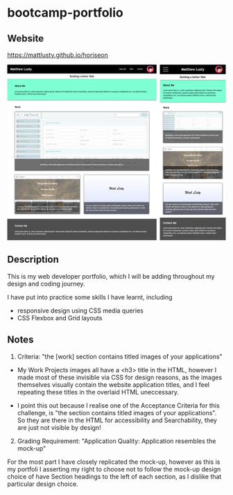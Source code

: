 # bootcamp-portfolio

## Website

https://mattlusty.github.io/horiseon

![Website Screenshot](assets/images/website-screenshot.png)

## Description

This is my web developer portfolio, which I will be adding throughout my design and coding journey.

I have put into practice some skills I have learnt, including

- responsive design using CSS media queries
- CSS Flexbox and Grid layouts

## Notes

1. Criteria: "the [work] section contains titled images of your applications"

- My Work Projects images all have a \<h3\> title in the HTML, however I made most of these invisible via CSS for design reasons, as the images themselves visually contain the website application titles, and I feel repeating these titles in the overlaid HTML uneccessary.

- I point this out because I realise one of the Acceptance Criteria for this challenge, is "the section contains titled images of your applications". So they are there in the HTML for accessibility and Searchability, they are just not visible by design!

2. Grading Requirement: "Application Quality: Application resembles the mock-up"

For the most part I have closely replicated the mock-up, however as this is my portfoli I asserting my right to choose not to follow the mock-up design choice of have Section headings to the left of each section, as I dislike that particular design choice.
